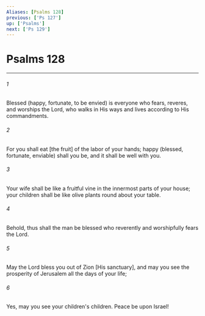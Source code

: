 ```yaml
---
Aliases: [Psalms 128]
previous: ['Ps 127']
up: ['Psalms']
next: ['Ps 129']
---
```

# Psalms 128

***














###### 1 






Blessed (happy, fortunate, to be envied) is everyone who fears, reveres, and worships the Lord, who walks in His ways and lives according to His commandments. 













###### 2 






For you shall eat [the fruit] of the labor of your hands; happy (blessed, fortunate, enviable) shall you be, and it shall be well with you. 













###### 3 






Your wife shall be like a fruitful vine in the innermost parts of your house; your children shall be like olive plants round about your table. 













###### 4 






Behold, thus shall the man be blessed who reverently and worshipfully fears the Lord. 













###### 5 






May the Lord bless you out of Zion [His sanctuary], and may you see the prosperity of Jerusalem all the days of your life; 













###### 6 






Yes, may you see your children's children. Peace be upon Israel!

